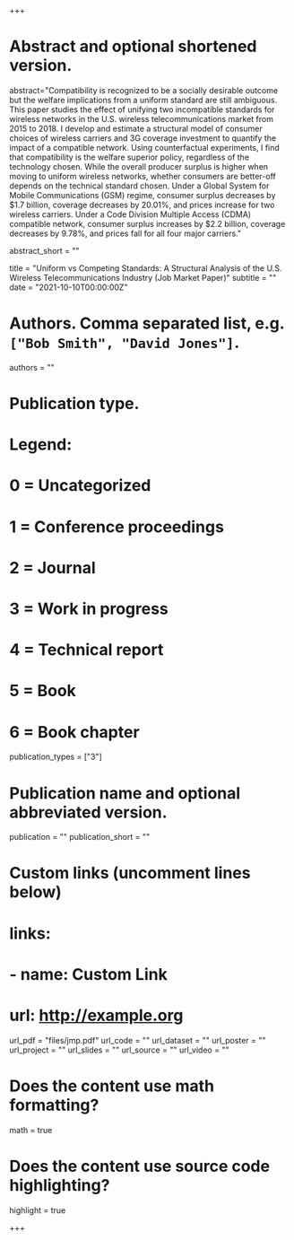 +++
# Abstract and optional shortened version.
abstract="Compatibility is recognized to be a socially desirable outcome but the welfare implications from a uniform standard are still ambiguous. This paper studies the effect of unifying two incompatible standards for wireless networks in the U.S. wireless telecommunications market from 2015 to 2018. I develop and estimate a structural model of consumer choices of wireless carriers and 3G coverage investment to quantify the impact of a compatible network. Using counterfactual experiments, I find that compatibility is the welfare superior policy, regardless of the technology chosen. While the overall producer surplus is higher when moving to uniform wireless networks, whether consumers are better-off depends on the technical standard chosen. Under a Global System for Mobile Communications (GSM) regime, consumer surplus decreases by $1.7 billion, coverage decreases by 20.01%, and prices increase for two wireless carriers. Under a Code Division Multiple Access (CDMA) compatible network, consumer surplus increases by $2.2 billion, coverage decreases by 9.78%, and prices fall for all four major carriers."

abstract_short = ""

title = "Uniform vs Competing Standards: A Structural Analysis of the U.S. Wireless Telecommunications Industry (Job Market Paper)"
subtitle = ""
date = "2021-10-10T00:00:00Z"

# Authors. Comma separated list, e.g. `["Bob Smith", "David Jones"]`.
authors = ""

# Publication type.
# Legend:
# 0 = Uncategorized
# 1 = Conference proceedings
# 2 = Journal
# 3 = Work in progress
# 4 = Technical report
# 5 = Book
# 6 = Book chapter
publication_types = ["3"]

# Publication name and optional abbreviated version.
publication = ""
publication_short = ""

# Custom links (uncomment lines below)
# links:
# - name: Custom Link
#   url: http://example.org

url_pdf = "files/jmp.pdf"
url_code = ""
url_dataset = ""
url_poster = ""
url_project = ""
url_slides = ""
url_source = ""
url_video = ""

# Does the content use math formatting?
math = true

# Does the content use source code highlighting?
highlight = true


+++

